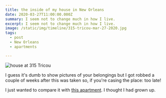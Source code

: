 ```yaml
---
title: the inside of my house in New Orleans
date: 2020-03-27T11:00:00.000Z
summary: I seem not to change much in how I live.
excerpt: I seem not to change much in how I live.
image: /static/img/timeline/315-tricou-mar-27-2020.jpg
tags:
  - post 
  - New Orleans
  - apartments

---
```


![house at 315 Tricou](/static/img/timeline/315-tricou-mar-27-2020.jpg "house at 315 Tricou")

I guess it's dumb to show pictures of your belongings but I got robbed a couple of weeks after this was taken so, if you're casing the place: too late! 

I just wanted to compare it with [this apartment](/timeline/532-pacific-street-brooklyn/). I thought I had grown up.
